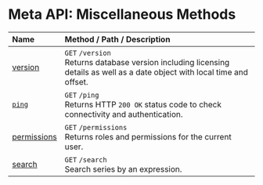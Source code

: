 # Meta API: Miscellaneous Methods

| **Name** | **Method** / **Path** / **Description** |
|:---|:---|
| [version](./version.md) | `GET` `/version`<br> Returns database version including licensing details as well as a date object with local time and offset. |
| [`ping`](./ping.md) | `GET` `/ping` <br> Returns HTTP `200 OK` status code to check connectivity and authentication.|
| [permissions](./permissions.md)| `GET` `/permissions` <br>  Returns roles and permissions for the current user.|
| [search](./search.md) | `GET` `/search` <br> Search series by an expression.|